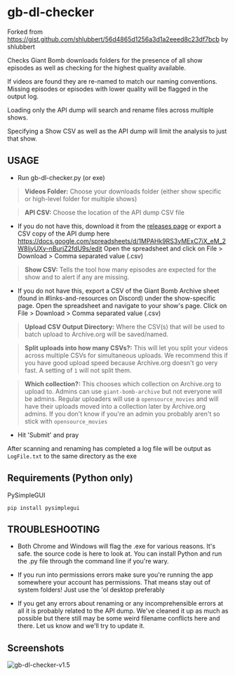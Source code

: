 # gb-dl-checker

Forked from https://gist.github.com/shlubbert/56d4865d1256a3d1a2eeed8c23df7bcb by shlubbert

Checks Giant Bomb downloads folders for the presence of all show episodes as well as checking for the highest quality available.

If videos are found they are re-named to match our naming conventions. Missing episodes or episodes with lower quality will
be flagged in the output log.

Loading only the API dump will search and rename files across multiple shows. 

Specifying a Show CSV as well as the API dump will limit the analysis to just that show.

## USAGE
- Run gb-dl-checker.py (or exe)
> **Videos Folder:**
Choose your downloads folder (either show specific or high-level folder for multiple shows)


> **API CSV:**
Choose the location of the API dump CSV file
- If you do not have this, download it from the [releases page](https://github.com/muffinsAKA/gb-dl-checker/releases/tag/API-Dump-1.0) or export a CSV copy of the API dump here https://docs.google.com/spreadsheets/d/1MPAHk9RS3yMExC7iX_eM_2W8ljyUXy-nBurjZ2fdU9s/edit Open the spreadsheet and click on File > Download > Comma separated value (.csv)


> **Show CSV:** Tells the tool how many episodes are expected for the show and to alert if any are missing.
- If you do not have this, export a CSV of the Giant Bomb Archive sheet (found in #links-and-resources on Discord) under the show-specific page. Open the spreadsheet and navigate to your show's page. Click on File > Download > Comma separated value (.csv)

> **Upload CSV Output Directory:** Where the CSV(s) that will be used to batch upload to Archive.org will be saved/named.

> **Split uploads into how many CSVs?:**
This will let you split your videos across multiple CSVs for simultaneous uploads. We recommend this if you have good upload speed because Archive.org doesn't go very fast. A setting of ``1`` will not split them.

> **Which collection?:** This chooses which collection on Archive.org to upload to.  Admins can use `giant-bomb-archive` but not everyone will be admins. Regular uploaders will use a `opensource_movies` and will have their uploads moved into a collection later by Archive.org admins. If you don't know if you're an admin you probably aren't so stick with `opensource_movies`

- Hit 'Submit' and pray

After scanning and renaming has completed a log file will be output as `LogFile.txt` to the same directory as the exe

## Requirements (Python only)
PySimpleGUI

``pip install pysimplegui``

## TROUBLESHOOTING

- Both Chrome and Windows will flag the .exe for various reasons. It's safe. the source code is here to look at. You can install Python and run the .py file  through the command line if you're wary.

- If you run into permissions errors make sure you're running the app somewhere your account has permissions. That means stay out of system folders! Just use the 'ol desktop preferably

- If you get any errors about renaming or any incomprehensible errors at all it is probably related to the API dump. We've cleaned it up as much as possible but there still may be some weird filename conflicts here and there. Let us know and we'll try to update it.

## Screenshots
![gb-dl-checker-v1.5](https://user-images.githubusercontent.com/18468361/217961391-0954bd30-a61f-4e64-8ee1-370512c18d7c.png)
